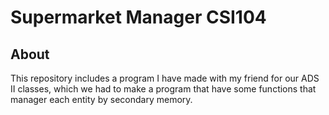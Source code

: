 # Supermarket Manager CSI104
## About
This repository includes a program I have made with my friend for our ADS II classes, which we had to make a program that have some functions that manager each entity by secondary memory.

